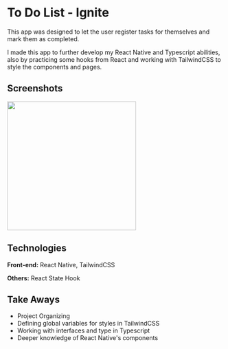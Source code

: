 
# To Do List - Ignite

This app was designed to let the user register tasks for themselves and mark them as completed.

I made this app to further develop my React Native and Typescript abilities, also by practicing some hooks from React and working with TailwindCSS to style the components and pages.


## Screenshots

<img src="https://github.com/kunzeleric/RN-todo-list-app/assets/114115220/a12c458c-4007-4134-adf5-e485a849bcf2" width="300" height="300"/>


## Technologies

**Front-end:** React Native, TailwindCSS

**Others:** React State Hook


## Take Aways

- Project Organizing
- Defining global variables for styles in TailwindCSS
- Working with interfaces and type in Typescript
- Deeper knowledge of React Native's components

